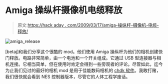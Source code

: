 # Amiga 操纵杆摄像机电缆释放

> 原文:[https://hack aday . com/2009/03/17/amiga-操纵杆-摄像机-电缆-释放/](https://hackaday.com/2009/03/17/amiga-joystick-camera-cable-release/)

![amiga_release](../Images/ccbd7ee025e27757c47dcfe3ec75f45e.png "amiga_release")

[betaj]和我们分享这个很酷的 mod。他们使用 Amiga 操纵杆为他们的相机创建快门释放。电路非常简单，由一个电池和一个开关组成。它通过 USB 型连接器与相机连接。它相当简单，但在使用时肯定会得到一些旁观者的评论。尽管如此，迄今为止我们见过的最好的相机 mod 是用于佳能数码相机的 [chdk 软件](http://hackaday.com/2008/05/27/how-to-expand-your-camera-with-chdk/)。我敢打赌，我们很快就会看到 NES 控制器版本，尽管它的人体工程学废话。